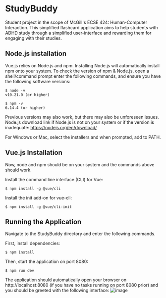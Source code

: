 # StudyBuddy

Student project in the scope of McGill's ECSE 424: Human-Computer Interaction. This simplified flashcard application aims to help students with ADHD study through a simplified user-interface and rewarding them for engaging with their studies. 

## Node.js installation 
Vue.js relies on Node.js and npm. Installing Node.js will automatically install npm onto your system.
To check the version of npm & Node.js, open a shell/command prompt enter the following commands, and ensure you have the following software versions:
```
$ node -v
v10.21.0 (or higher)

$ npm -v
6.14.4 (or higher)
```

Previous versions may also work, but there may also be unforeseen issues. Node.js download link if Node.js is not on your system or if the version is inadequate: 
https://nodejs.org/en/download/ 

For Windows or Mac, select the installers and when prompted, add to PATH. 

## Vue.js Installation

Now, node and npm should be on your system and the commands above should work.

Install the command line interface (CLI) for Vue: 
```
$ npm install -g @vue/cli
```

Install the init add-on for vue-cli: 
```
$ npm install -g @vue/cli-init
```

## Running the Application

Navigate to the StudyBuddy directory and enter the following commands.

First, install dependencies:
```
$ npm install
```

Then, start the application on port 8080:
```
$ npm run dev
```

The application should automatically open your browser on http://localhost:8080 (if you have no tasks running on port 8080 prior) and you should be greeted with the following interface:
![image](https://github.com/mattlitwiller/StudyBuddy/assets/77696677/06dcb021-5d24-44eb-9b0f-22545354156e)


